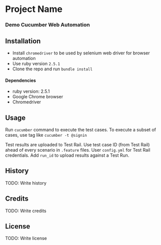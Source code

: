 # Project Name

### Demo Cucumber Web Automation

## Installation
- Install `chromedriver` to be used by selenium web driver for browser automation
- Use ruby version `2.5.1`
- Clone the repo and run `bundle install`

#### Dependencies
- ruby version: 2.5.1
- Google Chrome browser
- Chromedriver


## Usage

Run `cucumber` command to execute the test cases.
To execute a subset of cases, use tag like `cucumber -t @signin`

Test results are uploaded to Test Rail. Use test case ID (from Test Rail) ahead of every scenario in `.feature` files.
User `config.yml` for Test Rail credentials. Add `run_id` to upload results against a Test Run.

## History

TODO: Write history

## Credits

TODO: Write credits

## License

TODO: Write license